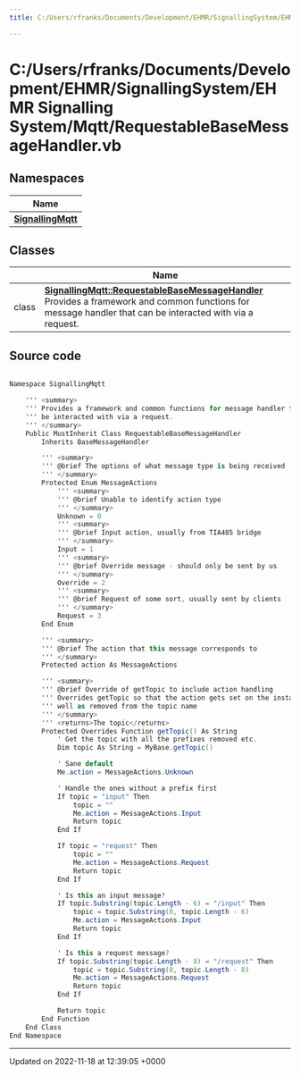 ```yaml
---
title: C:/Users/rfranks/Documents/Development/EHMR/SignallingSystem/EHMR Signalling System/Mqtt/RequestableBaseMessageHandler.vb

---
```


# C:/Users/rfranks/Documents/Development/EHMR/SignallingSystem/EHMR Signalling System/Mqtt/RequestableBaseMessageHandler.vb



## Namespaces

| Name           |
| -------------- |
| **[SignallingMqtt](/SignallingSystem-doc/vb/Namespaces/namespaceSignallingMqtt/)**  |

## Classes

|                | Name           |
| -------------- | -------------- |
| class | **[SignallingMqtt::RequestableBaseMessageHandler](/SignallingSystem-doc/vb/Classes/classSignallingMqtt_1_1RequestableBaseMessageHandler/)** <br>Provides a framework and common functions for message handler that can be interacted with via a request.  |




## Source code

```csharp

Namespace SignallingMqtt

    ''' <summary>
    ''' Provides a framework and common functions for message handler that can
    ''' be interacted with via a request.
    ''' </summary>
    Public MustInherit Class RequestableBaseMessageHandler
        Inherits BaseMessageHandler

        ''' <summary>
        ''' @brief The options of what message type is being received
        ''' </summary>
        Protected Enum MessageActions
            ''' <summary>
            ''' @brief Unable to identify action type
            ''' </summary>
            Unknown = 0
            ''' <summary>
            ''' @brief Input action, usually from TIA485 bridge
            ''' </summary>
            Input = 1
            ''' <summary>
            ''' @brief Override message - should only be sent by us
            ''' </summary>
            Override = 2
            ''' <summary>
            ''' @brief Request of some sort, usually sent by clients
            ''' </summary>
            Request = 3
        End Enum

        ''' <summary>
        ''' @brief The action that this message corresponds to
        ''' </summary>
        Protected action As MessageActions

        ''' <summary>
        ''' @brief Override of getTopic to include action handling
        ''' Overrides getTopic so that the action gets set on the instance, as
        ''' well as removed from the topic name
        ''' </summary>
        ''' <returns>The topic</returns>
        Protected Overrides Function getTopic() As String
            ' Get the topic with all the prefixes removed etc.
            Dim topic As String = MyBase.getTopic()

            ' Sane default
            Me.action = MessageActions.Unknown

            ' Handle the ones without a prefix first
            If topic = "input" Then
                topic = ""
                Me.action = MessageActions.Input
                Return topic
            End If

            If topic = "request" Then
                topic = ""
                Me.action = MessageActions.Request
                Return topic
            End If

            ' Is this an input message?
            If topic.Substring(topic.Length - 6) = "/input" Then
                topic = topic.Substring(0, topic.Length - 6)
                Me.action = MessageActions.Input
                Return topic
            End If

            ' Is this a request message?
            If topic.Substring(topic.Length - 8) = "/request" Then
                topic = topic.Substring(0, topic.Length - 8)
                Me.action = MessageActions.Request
                Return topic
            End If

            Return topic
        End Function
    End Class
End Namespace
```


-------------------------------

Updated on 2022-11-18 at 12:39:05 +0000
